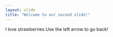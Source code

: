 ```yaml
---
layout: slide
title: "Welcome to our second slide!"
---
```

I love strawberries
Use the left arrow to go back!